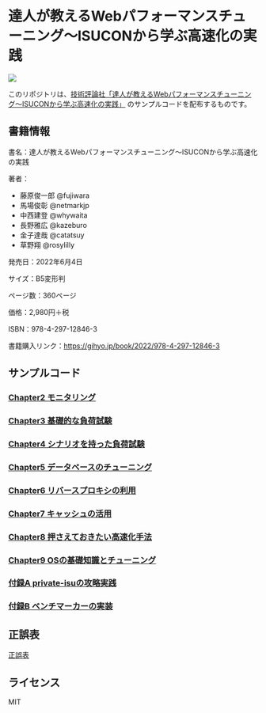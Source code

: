 # 達人が教えるWebパフォーマンスチューニング〜ISUCONから学ぶ高速化の実践

![](cover.png)

このリポジトリは、[技術評論社「達人が教えるWebパフォーマンスチューニング〜ISUCONから学ぶ高速化の実践」](https://gihyo.jp/book/2022/978-4-297-12846-3) のサンプルコードを配布するものです。

## 書籍情報

書名：達人が教えるWebパフォーマンスチューニング〜ISUCONから学ぶ高速化の実践

著者：
- 藤原俊一郎 @fujiwara
- 馬場俊彰 @netmarkjp
- 中西建登 @whywaita
- 長野雅広 @kazeburo
- 金子達哉 @catatsuy
- 草野翔 @rosylilly

発売日：2022年6月4日

サイズ：B5変形判

ページ数：360ページ

価格：2,980円＋税

ISBN：978-4-297-12846-3

書籍購入リンク：https://gihyo.jp/book/2022/978-4-297-12846-3

## サンプルコード

### [Chapter2 モニタリング](chapter-2/README.md)

### [Chapter3 基礎的な負荷試験](chapter-3/README.md)

### [Chapter4 シナリオを持った負荷試験](chapter-4/README.md)

### [Chapter5 データベースのチューニング](chapter-5/README.md)

### [Chapter6 リバースプロキシの利用](chapter-6/README.md)

### [Chapter7 キャッシュの活用](chapter-7/README.md)

### [Chapter8 押さえておきたい高速化手法](chapter-8/README.md)

### [Chapter9 OSの基礎知識とチューニング](chapter-9/README.md)

### [付録A private-isuの攻略実践](appendix-A/README.md)

### [付録B ベンチマーカーの実装](appendix-B/example)

## 正誤表

[正誤表](errata.md)

## ライセンス

MIT
